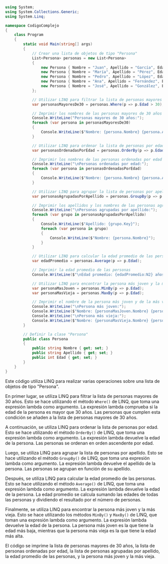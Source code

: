 ```c#
using System;
using System.Collections.Generic;
using System.Linq;

namespace CodigoComplejo
{
    class Program
    {
        static void Main(string[] args)
        {
            // Crear una lista de objetos de tipo "Persona"
            List<Persona> personas = new List<Persona>
            {
                new Persona { Nombre = "Juan", Apellido = "García", Edad = 25 },
                new Persona { Nombre = "María", Apellido = "Pérez", Edad = 30 },
                new Persona { Nombre = "Pedro", Apellido = "López", Edad = 35 },
                new Persona { Nombre = "Ana", Apellido = "Fernández", Edad = 40 },
                new Persona { Nombre = "José", Apellido = "González", Edad = 45 }
            };

            // Utilizar LINQ para filtrar la lista de personas mayores de 30 años
            var personasMayoresDe30 = personas.Where(p => p.Edad > 30);

            // Imprimir los nombres de las personas mayores de 30 años
            Console.WriteLine("Personas mayores de 30 años:");
            foreach (var persona in personasMayoresDe30)
            {
                Console.WriteLine($"Nombre: {persona.Nombre} {persona.Apellido}");
            }

            // Utilizar LINQ para ordenar la lista de personas por edad
            var personasOrdenadasPorEdad = personas.OrderBy(p => p.Edad);

            // Imprimir los nombres de las personas ordenadas por edad
            Console.WriteLine("\nPersonas ordenadas por edad:");
            foreach (var persona in personasOrdenadasPorEdad)
            {
                Console.WriteLine($"Nombre: {persona.Nombre} {persona.Apellido}");
            }

            // Utilizar LINQ para agrupar la lista de personas por apellido
            var personasAgrupadasPorApellido = personas.GroupBy(p => p.Apellido);

            // Imprimir los apellidos y los nombres de las personas agrupadas por apellido
            Console.WriteLine("\nPersonas agrupadas por apellido:");
            foreach (var grupo in personasAgrupadasPorApellido)
            {
                Console.WriteLine($"Apellido: {grupo.Key}");
                foreach (var persona in grupo)
                {
                    Console.WriteLine($"Nombre: {persona.Nombre}");
                }
            }

            // Utilizar LINQ para calcular la edad promedio de las personas
            var edadPromedio = personas.Average(p => p.Edad);

            // Imprimir la edad promedio de las personas
            Console.WriteLine($"\nEdad promedio: {edadPromedio:N2} años");

            // Utilizar LINQ para encontrar la persona más joven y la más vieja
            var personaMasJoven = personas.MinBy(p => p.Edad);
            var personaMasVieja = personas.MaxBy(p => p.Edad);

            // Imprimir el nombre de la persona más joven y de la más vieja
            Console.WriteLine("\nPersona más joven:");
            Console.WriteLine($"Nombre: {personaMasJoven.Nombre} {personaMasJoven.Apellido}");
            Console.WriteLine("\nPersona más vieja:");
            Console.WriteLine($"Nombre: {personaMasVieja.Nombre} {personaMasVieja.Apellido}");
        }

        // Definir la clase "Persona"
        public class Persona
        {
            public string Nombre { get; set; }
            public string Apellido { get; set; }
            public int Edad { get; set; }
        }
    }
}
```

Este código utiliza LINQ para realizar varias operaciones sobre una lista de objetos de tipo "Persona".

En primer lugar, se utiliza LINQ para filtrar la lista de personas mayores de 30 años. Esto se hace utilizando el método `Where()` de LINQ, que toma una expresión lambda como argumento. La expresión lambda comprueba si la edad de la persona es mayor que 30 años. Las personas que cumplen esta condición se añaden a la lista de personas mayores de 30 años.

A continuación, se utiliza LINQ para ordenar la lista de personas por edad. Esto se hace utilizando el método `OrderBy()` de LINQ, que toma una expresión lambda como argumento. La expresión lambda devuelve la edad de la persona. Las personas se ordenan en orden ascendente por edad.

Luego, se utiliza LINQ para agrupar la lista de personas por apellido. Esto se hace utilizando el método `GroupBy()` de LINQ, que toma una expresión lambda como argumento. La expresión lambda devuelve el apellido de la persona. Las personas se agrupan en función de su apellido.

Después, se utiliza LINQ para calcular la edad promedio de las personas. Esto se hace utilizando el método `Average()` de LINQ, que toma una expresión lambda como argumento. La expresión lambda devuelve la edad de la persona. La edad promedio se calcula sumando las edades de todas las personas y dividiendo el resultado por el número de personas.

Finalmente, se utiliza LINQ para encontrar la persona más joven y la más vieja. Esto se hace utilizando los métodos `MinBy()` y `MaxBy()` de LINQ, que toman una expresión lambda como argumento. La expresión lambda devuelve la edad de la persona. La persona más joven es la que tiene la edad más baja, mientras que la persona más vieja es la que tiene la edad más alta.

El código se imprime la lista de personas mayores de 30 años, la lista de personas ordenadas por edad, la lista de personas agrupadas por apellido, la edad promedio de las personas, y la persona más joven y la más vieja.